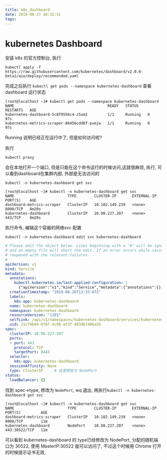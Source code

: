 ```yaml
---
title: k8s_dashboard
date: 2019-08-27 10:32:51
tags:
---
```


# kubernetes Dashboard

安装 k8s 的官方控制台, 执行

```shell
kubectl apply -f https://raw.githubusercontent.com/kubernetes/dashboard/v2.0.0-beta1/aio/deploy/recommended.yaml
```

完成之后执行 `kubectl get pods --namespace kubernetes-dashboard` 查看 dashboard 运行状态

```shell
[root@localhost ~]# kubectl get pods --namespace kubernetes-dashboard
NAME                                          READY   STATUS    RESTARTS   AGE
kubernetes-dashboard-5c8f9556c4-z5xm2         1/1     Running   0          97s
kubernetes-metrics-scraper-86456cdd8f-pvmjw   1/1     Running   0          97s
```

Running 说明已经正在运行中了, 但是如何访问呢?

执行

```
kubectl proxy
```

会在本地打开一个端口, 但是只能在这个命令运行的时候访问,这就很麻烦, 执行, 可以看到dashboard在集群内部, 外部是无法访问的

```
kubectl -n kubernetes-dashboard get svc
```

```shell
[root@localhost ~]# kubectl -n kubernetes-dashboard get svc
NAME                        TYPE        CLUSTER-IP       EXTERNAL-IP   PORT(S)    AGE
dashboard-metrics-scraper   ClusterIP   10.102.149.239   <none>        8000/TCP   8m20s
kubernetes-dashboard        ClusterIP   10.98.227.207    <none>        443/TCP    8m20s
```
执行命令, 编辑这个容器的网络svc 配置
```
kubectl -n kubernetes-dashboard edit svc kubernetes-dashboard
```

```yml
# Please edit the object below. Lines beginning with a '#' will be ignored,
# and an empty file will abort the edit. If an error occurs while saving this file will be
# reopened with the relevant failures.
#
apiVersion: v1
kind: Service
metadata:
  annotations:
    kubectl.kubernetes.io/last-applied-configuration: |
      {"apiVersion":"v1","kind":"Service","metadata":{"annotations":{},"labels":{"k8s-app":"kubernetes-dashboard"},"name":"kubernetes-dashboard","namespace":"kubernetes-dashboard"},"spec":{"ports":[{"port":443,"targetPort":8443}],"selector":{"k8s-app":"kubernetes-dashboard"}}}
  creationTimestamp: "2019-08-26T13:35:07Z"
  labels:
    k8s-app: kubernetes-dashboard
  name: kubernetes-dashboard
  namespace: kubernetes-dashboard
  resourceVersion: "1201"
  selfLink: /api/v1/namespaces/kubernetes-dashboard/services/kubernetes-dashboard
  uid: 21c79b9d-0767-4c98-af3f-493d6749ba3b
spec:
  clusterIP: 10.98.227.207
  ports:
  - port: 443
    protocol: TCP
    targetPort: 8443
  selector:
    k8s-app: kubernetes-dashboard
  sessionAffinity: None
  type: ClusterIP     # 这里修改为 NodePort
status: 
  loadBalancer: {}
```

找到 spec->type, 修改为 `NodePort`, wq 退出, 再执行`kubectl -n kubernetes-dashboard get svc`

```
[root@localhost ~]# kubectl -n kubernetes-dashboard get svc
NAME                        TYPE        CLUSTER-IP       EXTERNAL-IP   PORT(S)         AGE
dashboard-metrics-scraper   ClusterIP   10.102.149.239   <none>        8000/TCP        11m
kubernetes-dashboard        NodePort    10.98.227.207    <none>        443:30522/TCP   11m
```

可以看到 kubernetes-dashboard  的 type已经修改为 NodePort, 分配的随机端口为 30522, 使用 MasterIP:30522 就可以访问了, 不过这个时候用 Chrome 打开的时候提示证书无效, 